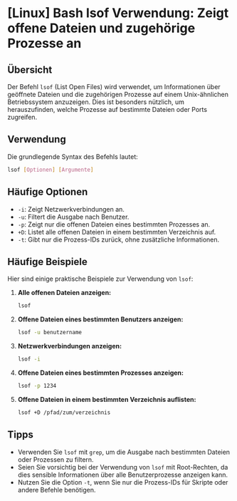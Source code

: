 # [Linux] Bash lsof Verwendung: Zeigt offene Dateien und zugehörige Prozesse an

## Übersicht
Der Befehl `lsof` (List Open Files) wird verwendet, um Informationen über geöffnete Dateien und die zugehörigen Prozesse auf einem Unix-ähnlichen Betriebssystem anzuzeigen. Dies ist besonders nützlich, um herauszufinden, welche Prozesse auf bestimmte Dateien oder Ports zugreifen.

## Verwendung
Die grundlegende Syntax des Befehls lautet:

```bash
lsof [Optionen] [Argumente]
```

## Häufige Optionen
- `-i`: Zeigt Netzwerkverbindungen an.
- `-u`: Filtert die Ausgabe nach Benutzer.
- `-p`: Zeigt nur die offenen Dateien eines bestimmten Prozesses an.
- `+D`: Listet alle offenen Dateien in einem bestimmten Verzeichnis auf.
- `-t`: Gibt nur die Prozess-IDs zurück, ohne zusätzliche Informationen.

## Häufige Beispiele
Hier sind einige praktische Beispiele zur Verwendung von `lsof`:

1. **Alle offenen Dateien anzeigen:**
   ```bash
   lsof
   ```

2. **Offene Dateien eines bestimmten Benutzers anzeigen:**
   ```bash
   lsof -u benutzername
   ```

3. **Netzwerkverbindungen anzeigen:**
   ```bash
   lsof -i
   ```

4. **Offene Dateien eines bestimmten Prozesses anzeigen:**
   ```bash
   lsof -p 1234
   ```

5. **Offene Dateien in einem bestimmten Verzeichnis auflisten:**
   ```bash
   lsof +D /pfad/zum/verzeichnis
   ```

## Tipps
- Verwenden Sie `lsof` mit `grep`, um die Ausgabe nach bestimmten Dateien oder Prozessen zu filtern.
- Seien Sie vorsichtig bei der Verwendung von `lsof` mit Root-Rechten, da dies sensible Informationen über alle Benutzerprozesse anzeigen kann.
- Nutzen Sie die Option `-t`, wenn Sie nur die Prozess-IDs für Skripte oder andere Befehle benötigen.